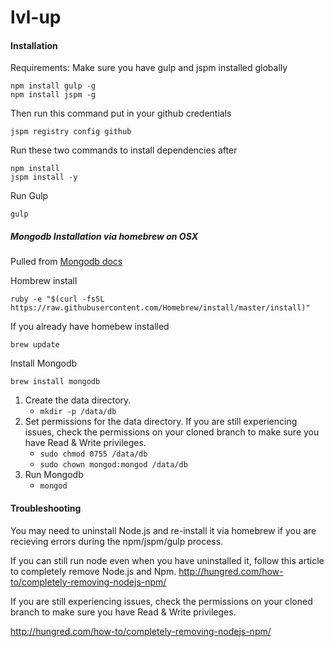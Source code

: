 # lvl-up
#### Installation

Requirements:
Make sure you have gulp and jspm installed globally

	npm install gulp -g
	npm install jspm -g

Then run this command put in your github credentials

	jspm registry config github

Run these two commands to install dependencies after

	npm install
	jspm install -y

Run Gulp

    gulp

##### Mongodb Installation via homebrew on OSX
Pulled from [Mongodb docs](http://docs.mongodb.org/manual/tutorial/install-mongodb-on-os-x/)

Hombrew install

	ruby -e "$(curl -fsSL https://raw.githubusercontent.com/Homebrew/install/master/install)"

If you already have homebew installed

	brew update

Install Mongodb

	brew install mongodb

1. Create the data directory.
    *  ```mkdir -p /data/db```
2. Set permissions for the data directory.
If you are still experiencing issues, check the permissions on your cloned branch to make sure you have Read & Write privileges.
    *  ```sudo chmod 0755 /data/db```
    *  ```sudo chown mongod:mongod /data/db```
3. Run Mongodb
    *  ```mongod```


#### Troubleshooting

You may need to uninstall Node.js and re-install it via homebrew if you are recieving errors during the npm/jspm/gulp process.

If you can still run node even when you have uninstalled it, follow this article to completely remove Node.js and Npm.
http://hungred.com/how-to/completely-removing-nodejs-npm/

If you are still experiencing issues, check the permissions on your cloned branch to make sure you have Read & Write privileges.

http://hungred.com/how-to/completely-removing-nodejs-npm/


